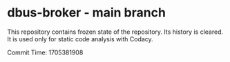 # dbus-broker - main branch

This repository contains frozen state of the repository.
Its history is cleared. It is used only for static code
analysis with Codacy.

Commit Time: 1705381908